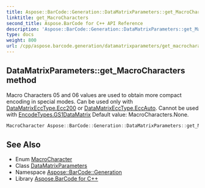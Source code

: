```yaml
---
title: Aspose::BarCode::Generation::DataMatrixParameters::get_MacroCharacters method
linktitle: get_MacroCharacters
second_title: Aspose.BarCode for C++ API Reference
description: 'Aspose::BarCode::Generation::DataMatrixParameters::get_MacroCharacters method. Macro Characters 05 and 06 values are used to obtain more compact encoding in special modes. Can be used only with DataMatrixEccType.Ecc200 or DataMatrixEccType.EccAuto. Cannot be used with EncodeTypes.GS1DataMatrix Default value: MacroCharacters.None in C++.'
type: docs
weight: 800
url: /cpp/aspose.barcode.generation/datamatrixparameters/get_macrocharacters/
---
```

## DataMatrixParameters::get_MacroCharacters method


Macro Characters 05 and 06 values are used to obtain more compact encoding in special modes. Can be used only with [DataMatrixEccType.Ecc200](../../datamatrixecctype/) or [DataMatrixEccType.EccAuto](../../datamatrixecctype/). Cannot be used with [EncodeTypes.GS1DataMatrix](../../encodetypes/gs1datamatrix/) Default value: MacroCharacters.None.

```cpp
MacroCharacter Aspose::BarCode::Generation::DataMatrixParameters::get_MacroCharacters() const
```

## See Also

* Enum [MacroCharacter](../../macrocharacter/)
* Class [DataMatrixParameters](../)
* Namespace [Aspose::BarCode::Generation](../../)
* Library [Aspose.BarCode for C++](../../../)
